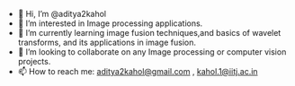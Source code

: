 - 👋 Hi, I’m @aditya2kahol
- 👀 I’m interested in Image processing applications.
- 🌱 I’m currently learning image fusion techniques,and basics of wavelet transforms, and its applications in image fusion.
- 💞️ I’m looking to collaborate on any Image processing or computer vision projects.
- 📫 How to reach me: aditya2kahol@gmail.com , kahol.1@iitj.ac.in

<!---
aditya2kahol/aditya2kahol is a ✨ special ✨ repository because its `README.md` (this file) appears on your GitHub profile.
You can click the Preview link to take a look at your changes.
--->

